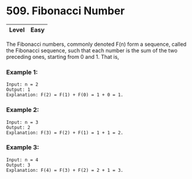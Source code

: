 # 509. Fibonacci Number
| Level | Easy |
| ----- | ---- |

The Fibonacci numbers, commonly denoted F(n) form a sequence, called the Fibonacci sequence, such that each number is the sum of the two preceding ones, starting from 0 and 1. That is,


### Example 1:
```
Input: n = 2
Output: 1
Explanation: F(2) = F(1) + F(0) = 1 + 0 = 1.
```
### Example 2:
```
Input: n = 3
Output: 2
Explanation: F(3) = F(2) + F(1) = 1 + 1 = 2.
```
### Example 3:
```
Input: n = 4
Output: 3
Explanation: F(4) = F(3) + F(2) = 2 + 1 = 3.
```
